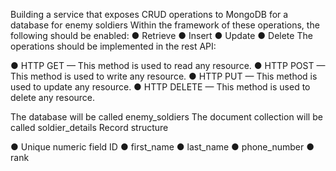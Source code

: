 Building a service that exposes CRUD operations to MongoDB for a database for enemy soldiers
Within the framework of these operations, the following should be enabled:
● Retrieve
● Insert
● Update
● Delete
The operations should be implemented in the rest API:

● HTTP GET — This method is used to read any resource.
● HTTP POST — This method is used to write any resource.
● HTTP PUT — This method is used to update any resource.
● HTTP DELETE — This method is used to delete any resource.

The database will be called enemy_soldiers
The document collection will be called soldier_details
Record structure

● Unique numeric field ID
● first_name
● last_name
● phone_number
● rank
